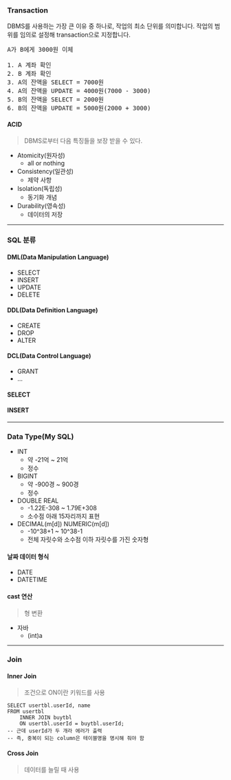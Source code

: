 ### Transaction

DBMS를 사용하는 가장 큰 이유 중 하나로, 작업의 최소 단위를 의미합니다.
작업의 범위를 임의로 설정해 transaction으로 지정합니다.

<pre>
A가 B에게 3000원 이체

1. A 계좌 확인
2. B 계좌 확인
3. A의 잔액을 SELECT = 7000원
4. A의 잔액을 UPDATE = 4000원(7000 - 3000)
5. B의 잔액을 SELECT = 2000원
6. B의 잔액을 UPDATE = 5000원(2000 + 3000)
</pre>

#### ACID
> DBMS로부터 다음 특징들을 보장 받을 수 있다.

- Atomicity(원자성)
  - all or nothing
- Consistency(일관성)
  - 제약 사항
- Isolation(독립성)
  - 동기화 개념
- Durability(영속성)
  - 데이터의 저장

---

### SQL 분류
#### DML(Data Manipulation Language)
- SELECT
- INSERT
- UPDATE
- DELETE

#### DDL(Data Definition Language)
- CREATE
- DROP
- ALTER

#### DCL(Data Control Language)
- GRANT
- ...

#### SELECT

#### INSERT

---

### Data Type(My SQL)
- INT
  - 약 -21억 ~ 21억
  - 정수
- BIGINT
  - 약 -900경 ~ 900경
  - 정수
- DOUBLE REAL
  - -1.22E-308 ~ 1.79E+308
  - 소수점 아래 15자리까지 표현
- DECIMAL(m[d]) NUMERIC(m[d])
  - -10^38+1 ~ 10^38-1
  - 전체 자릿수와 소수점 이하 자릿수를 가진 숫자형

#### 날짜 데이터 형식
- DATE
- DATETIME

#### cast 연산
> 형 변환

- 자바
  - (int)a

---

### Join

#### Inner Join
> 조건으로 ON이란 키워드를 사용

```MySQL
SELECT usertbl.userId, name
FROM usertbl
	INNER JOIN buytbl
    ON usertbl.userId = buytbl.userId;
-- 근데 userId가 두 개라 에러가 출력
-- 즉, 중복이 되는 column은 테이블명을 명시해 줘야 함
```

#### Cross Join
> 데이터를 늘릴 때 사용

